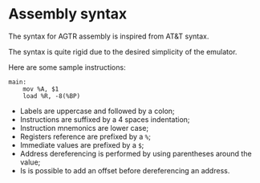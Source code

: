 # Assembly syntax

The syntax for AGTR assembly is inspired from AT&T syntax.

The syntax is quite rigid due to the desired simplicity of the emulator.

Here are some sample instructions:

```
main:
    mov %A, $1
    load %R, -8(%BP)
```

- Labels are uppercase and followed by a colon;
- Instructions are suffixed by a 4 spaces indentation;
- Instruction mnemonics are lower case;
- Registers reference are prefixed by a `%`;
- Immediate values are prefixed by a `$`;
- Address dereferencing is performed by using parentheses around the value;
- Is is possible to add an offset before dereferencing an address.
